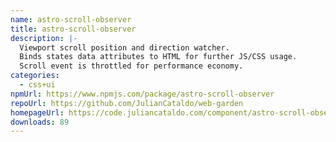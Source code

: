 ```yaml
---
name: astro-scroll-observer
title: astro-scroll-observer
description: |-
  Viewport scroll position and direction watcher.
  Binds states data attributes to HTML for further JS/CSS usage.
  Scroll event is throttled for performance economy.
categories:
  - css+ui
npmUrl: https://www.npmjs.com/package/astro-scroll-observer
repoUrl: https://github.com/JulianCataldo/web-garden
homepageUrl: https://code.juliancataldo.com/component/astro-scroll-observer
downloads: 89
---
```

